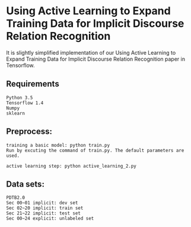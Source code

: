 Using Active Learning to Expand Training Data for Implicit Discourse Relation Recognition
=====

It is slightly simplified implementation of our Using Active Learning to Expand Training Data for Implicit Discourse Relation Recognition paper in Tensorflow.


Requirements
-----
	Python 3.5
	Tensorflow 1.4
	Numpy
	sklearn
  
Preprocess:
----
	training a basic model: python train.py 
	Run by excuting the command of train.py. The default parameters are used.
  	
	active learning step: python active_learning_2.py
	
Data sets:
----
	PDTB2.0
	Sec 00~01 implicit: dev set
	Sec 02~20 implicit: train set
	Sec 21~22 implicit: test set
	Sec 00~24 explicit: unlabeled set
  
 
